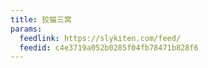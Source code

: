 ```yaml
---
title: 狡猫三窝
params:
  feedlink: https://slykiten.com/feed/
  feedid: c4e3719a052b0285f04fb78471b828f6
---
```

